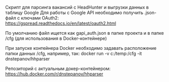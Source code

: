 Скрипт для парсинга вакансий с HeadHunter и выгрузки данных в таблицу Google
Для работы с Google API необходимо получить .json-файл с ключами OAuth2:
https://gspread.readthedocs.io/en/latest/oauth2.html

По умолчанию файл ищется как gapi_auth.json в папке проекта и в папке /cfg (для использования в Docker-контейнере)

При запуске контейнера Docker необходимо задавать расположение папки данных /cfg, например, так:
docker run -v c:/temp:/cfg -it dnstepanov/hhparser

Репозиторий с актуальным докер-контейнером:
https://hub.docker.com/r/dnstepanov/hhparser